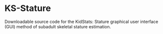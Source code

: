 # KS-Stature
Downloadable source code for the KidStats: Stature graphical user interface (GUI) method of subadult skeletal stature estimation.

